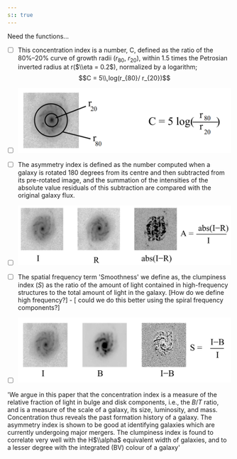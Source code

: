 ```yaml
---
s:: true
---
```

Need the functions...

- [ ] This concentration index is a number, C, defined as the ratio of the 80%–20% curve of growth radii ($r_{80}$, $r_{20}$), within 1.5 times the Petrosian inverted radius at r($\\eta  = 0.2$), normalized by a logarithm; $$C = 5\\,log(r_{80}/ r_{20})$$
- [ ] ![Pasted image 20230321124855.png](../../AA%20%20-%20%20Assets/Pasted%20image%2020230321124855.png)
- [ ] The asymmetry index is defined as the number computed when a galaxy is rotated 180 degrees from its centre and then subtracted from its pre-rotated image, and the summation of the intensities of the absolute value residuals of this subtraction are compared with the original galaxy flux.	
 - [ ] ![Pasted image 20230321124607.png](../../AA%20%20-%20%20Assets/Pasted%20image%2020230321124607.png)
	
- [ ] The spatial frequency term 'Smoothness' we define as, the clumpiness index ($S$) as the ratio of the amount of light contained in high-frequency structures to the total amount of light in the galaxy. [How do we define high frequency?] -  [ could we do this better using the spiral frequency components?]
- [ ] ![Pasted image 20230321124622.png](../../AA%20%20-%20%20Assets/Pasted%20image%2020230321124622.png)


'We argue in this paper that the concentration index is a measure of the relative fraction of light in bulge and disk components, i.e., the $B/T$ ratio, and is a measure of the scale of a galaxy, its size, luminosity, and mass. Concentration thus reveals the past formation history of a galaxy. The asymmetry index is shown to be good at identifying galaxies which are currently undergoing major mergers. The clumpiness index is found to correlate very well with the H$\\alpha$ equivalent width of galaxies, and to a lesser degree with the integrated (BV) colour of a galaxy'